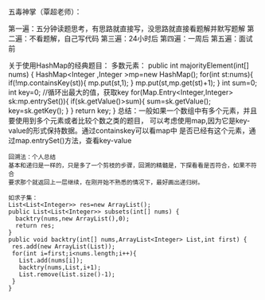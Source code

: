 五毒神掌（覃超老师）：

第一遍：五分钟读题思考，有思路就直接写，没思路就直接看题解并默写题解
第二遍：不看题解，自己写代码
第三遍：24小时后
第四遍：一周后
第五遍：面试前

关于使用HashMap的经典题目：
多数元素：
 public int majorityElement(int[] nums) {
    HashMap<Integer ,Integer >mp=new HashMap();
    for(int st:nums){
      if(!mp.containsKey(st)){
        mp.put(st,1);
      }
        mp.put(st,mp.get(st)+1);
    }
    int sum=0;
    int key=0;
    //循环出最大的值，获取key
    for(Map.Entry<Integer,Integer> sk:mp.entrySet()){
        if(sk.getValue()>sum){
            sum=sk.getValue();
            key=sk.getKey();
        }
    }
     return key;
    }
    总结：一般如果一个数组中有多个元素，并且要使用到多个元素或者比较个数之类的题目，
    可以考虑使用map,因为它是key-value的形式保持数据。通过containskey可以看map中
    是否已经有这个元素，通过map.entrySet()方法，查看key-value
   
    回溯法：个人总结
    基本和递归是一样的，只是多了一个剪枝的步骤，回溯的精髓是，下探看看是否符合，如果不符合
    要求那个就返回上一层继续，在刚开始不熟悉的情况下，最好画出递归树。
    
    如求子集：
    List<List<Integer>> res=new ArrayList();
    public List<List<Integer>> subsets(int[] nums) {
      backtry(nums,new ArrayList(),0);
      return res;
    }
    public void backtry(int[] nums,ArrayList<Integer> List,int first) {
     res.add(new ArrayList(List));
     for(int i=first;i<nums.length;i++){
       List.add(nums[i]);
       backtry(nums,List,i+1);
       List.remove(List.size()-1);
     }
    }
    
    
    
    
